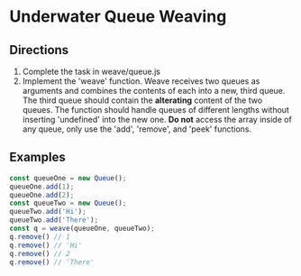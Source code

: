 # Underwater Queue Weaving

## Directions

1) Complete the task in weave/queue.js
2) Implement the 'weave' function.  Weave receives two queues as arguments and combines the contents of each into a new, third queue. The third queue should contain the **alterating** content of the two queues.  The function should handle queues of different lengths without inserting 'undefined' into the new one. **Do not** access the array inside of any queue, only use the 'add', 'remove', and 'peek' functions.

## Examples

```javascript
const queueOne = new Queue();
queueOne.add(1);
queueOne.add(2);
const queueTwo = new Queue();
queueTwo.add('Hi');
queueTwo.add('There');
const q = weave(queueOne, queueTwo);
q.remove() // 1
q.remove() // 'Hi'
q.remove() // 2
q.remove() // 'There'
```
